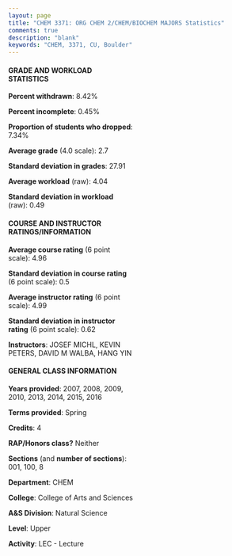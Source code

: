 ```yaml
---
layout: page
title: "CHEM 3371: ORG CHEM 2/CHEM/BIOCHEM MAJORS Statistics"
comments: true
description: "blank"
keywords: "CHEM, 3371, CU, Boulder"
--- 
```

<head>
<script src="https://ajax.googleapis.com/ajax/libs/jquery/2.1.3/jquery.min.js"></script>
<script src="https://dl.dropboxusercontent.com/s/pc42nxpaw1ea4o9/highcharts.js?dl=0"></script>
<!-- <script src="../assets/js/highcharts.js"></script> -->
<style type="text/css">@font-face {
	font-family: "Bebas Neue";
	src: url(https://www.filehosting.org/file/details/544349/BebasNeue%20Regular.otf) format("opentype");
	}
	h1.Bebas { 
		font-family: "Bebas Neue", Verdana, Tahoma;
	}
</style>
</head>
<body>
	<div id="container" style="float: right; width: 45%; height: 88%; margin-left: 2.5%; margin-right: 2.5%;"></div>
	<script language="JavaScript">
		$(document).ready(function() {
		var chart = {type: 'column'};
		var title = {text: 'Grade Distribution'};
		var xAxis = {categories: ['A','B','C','D','F'],crosshair: true};
		var yAxis = {min: 0,title: {text: 'Percentage'}};
		var tooltip = {headerFormat: '<center><b><span style="font-size:20px">{point.key}</span></b></center>',
		               pointFormat: '<td style="padding:0"><b>{point.y:.1f}%</b></td>',
		               footerFormat: '</table>',shared: true,useHTML: true};
		var plotOptions = {column: {pointPadding: 0.0,borderWidth: 0}};  
		var credits = {enabled: false};var series= [{name: 'Percent',data: [25.94,35.98,25.1,5.02,7.95,]}];
		var json = {};
		json.chart = chart;
		json.title = title;
		json.tooltip = tooltip;
		json.xAxis = xAxis;
		json.yAxis = yAxis;  
		json.series = series;
		json.plotOptions = plotOptions;  
		json.credits = credits;
		$('#container').highcharts(json);
	});
	</script>
</body>
			   
#### GRADE AND WORKLOAD STATISTICS

**Percent withdrawn**: 8.42%

**Percent incomplete**: 0.45%

**Proportion of students who dropped**: 7.34%

**Average grade** (4.0 scale): 2.7

**Standard deviation in grades**: 27.91

**Average workload** (raw): 4.04

**Standard deviation in workload** (raw): 0.49

#### COURSE AND INSTRUCTOR RATINGS/INFORMATION

**Average course rating** (6 point scale): 4.96

**Standard deviation in course rating** (6 point scale): 0.5

**Average instructor rating** (6 point scale): 4.99

**Standard deviation in instructor rating** (6 point scale): 0.62

**Instructors**: JOSEF MICHL, KEVIN PETERS, DAVID M WALBA, HANG YIN

#### GENERAL CLASS INFORMATION

**Years provided**: 2007, 2008, 2009, 2010, 2013, 2014, 2015, 2016

**Terms provided**: Spring

**Credits**: 4

**RAP/Honors class?** Neither

**Sections** (and **number of sections**): 001, 100, 8

**Department**: CHEM

**College**: College of Arts and Sciences

**A&S Division**: Natural Science

**Level**: Upper

**Activity**: LEC - Lecture